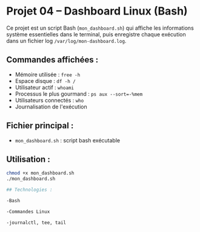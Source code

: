 # Projet 04 – Dashboard Linux (Bash)

Ce projet est un script Bash (`mon_dashboard.sh`) qui affiche les informations système essentielles dans le terminal, puis enregistre chaque exécution dans un fichier log `/var/log/mon-dashboard.log`.

## Commandes affichées :

- Mémoire utilisée : `free -h`
- Espace disque : `df -h /`
- Utilisateur actif : `whoami`
- Processus le plus gourmand : `ps aux --sort=-%mem`
- Utilisateurs connectés : `who`
- Journalisation de l'exécution

## Fichier principal :

- `mon_dashboard.sh` : script bash exécutable

## Utilisation :

```bash
chmod +x mon_dashboard.sh
./mon_dashboard.sh

## Technologies :

-Bash

-Commandes Linux

-journalctl, tee, tail
